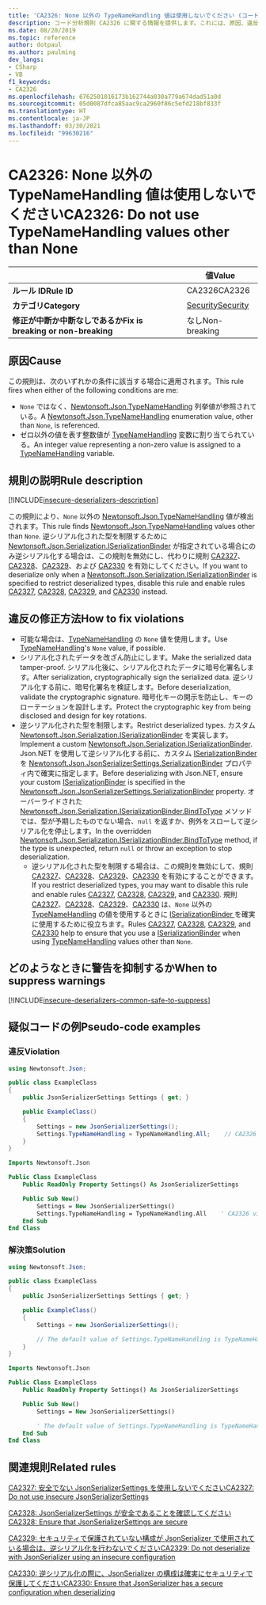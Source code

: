 ```yaml
---
title: 'CA2326: None 以外の TypeNameHandling 値は使用しないでください (コード分析)'
description: コード分析規則 CA2326 に関する情報を提供します。これには、原因、違反の修正方法、およびそれを抑制するタイミングなどが含まれます。
ms.date: 08/20/2019
ms.topic: reference
author: dotpaul
ms.author: paulming
dev_langs:
- CSharp
- VB
f1_keywords:
- CA2326
ms.openlocfilehash: 6762501016173b162744a030a779a674dad51a0d
ms.sourcegitcommit: 05d0087dfca85aac9ca2960f86c5efd218bf833f
ms.translationtype: HT
ms.contentlocale: ja-JP
ms.lasthandoff: 03/30/2021
ms.locfileid: "99630216"
---
```

# <a name="ca2326-do-not-use-typenamehandling-values-other-than-none"></a><span data-ttu-id="0519d-103">CA2326: None 以外の TypeNameHandling 値は使用しないでください</span><span class="sxs-lookup"><span data-stu-id="0519d-103">CA2326: Do not use TypeNameHandling values other than None</span></span>

| | <span data-ttu-id="0519d-104">値</span><span class="sxs-lookup"><span data-stu-id="0519d-104">Value</span></span> |
|-|-|
| <span data-ttu-id="0519d-105">**ルール ID**</span><span class="sxs-lookup"><span data-stu-id="0519d-105">**Rule ID**</span></span> |<span data-ttu-id="0519d-106">CA2326</span><span class="sxs-lookup"><span data-stu-id="0519d-106">CA2326</span></span>|
| <span data-ttu-id="0519d-107">**カテゴリ**</span><span class="sxs-lookup"><span data-stu-id="0519d-107">**Category**</span></span> |[<span data-ttu-id="0519d-108">Security</span><span class="sxs-lookup"><span data-stu-id="0519d-108">Security</span></span>](security-warnings.md)|
| <span data-ttu-id="0519d-109">**修正が中断か中断なしであるか**</span><span class="sxs-lookup"><span data-stu-id="0519d-109">**Fix is breaking or non-breaking**</span></span> |<span data-ttu-id="0519d-110">なし</span><span class="sxs-lookup"><span data-stu-id="0519d-110">Non-breaking</span></span>|

## <a name="cause"></a><span data-ttu-id="0519d-111">原因</span><span class="sxs-lookup"><span data-stu-id="0519d-111">Cause</span></span>

<span data-ttu-id="0519d-112">この規則は、次のいずれかの条件に該当する場合に適用されます。</span><span class="sxs-lookup"><span data-stu-id="0519d-112">This rule fires when either of the following conditions are me:</span></span>

- <span data-ttu-id="0519d-113">`None` ではなく、[Newtonsoft.Json.TypeNameHandling](https://www.newtonsoft.com/json/help/html/T_Newtonsoft_Json_TypeNameHandling.htm) 列挙値が参照されている。</span><span class="sxs-lookup"><span data-stu-id="0519d-113">A [Newtonsoft.Json.TypeNameHandling](https://www.newtonsoft.com/json/help/html/T_Newtonsoft_Json_TypeNameHandling.htm) enumeration value, other than `None`, is referenced.</span></span>
- <span data-ttu-id="0519d-114">ゼロ以外の値を表す整数値が [TypeNameHandling](https://www.newtonsoft.com/json/help/html/T_Newtonsoft_Json_TypeNameHandling.htm) 変数に割り当てられている。</span><span class="sxs-lookup"><span data-stu-id="0519d-114">An integer value representing a non-zero value is assigned to a [TypeNameHandling](https://www.newtonsoft.com/json/help/html/T_Newtonsoft_Json_TypeNameHandling.htm) variable.</span></span>

## <a name="rule-description"></a><span data-ttu-id="0519d-115">規則の説明</span><span class="sxs-lookup"><span data-stu-id="0519d-115">Rule description</span></span>

[!INCLUDE[insecure-deserializers-description](~/includes/code-analysis/insecure-deserializers-description.md)]

<span data-ttu-id="0519d-116">この規則により、`None` 以外の [Newtonsoft.Json.TypeNameHandling](https://www.newtonsoft.com/json/help/html/T_Newtonsoft_Json_TypeNameHandling.htm) 値が検出されます。</span><span class="sxs-lookup"><span data-stu-id="0519d-116">This rule finds [Newtonsoft.Json.TypeNameHandling](https://www.newtonsoft.com/json/help/html/T_Newtonsoft_Json_TypeNameHandling.htm) values other than `None`.</span></span> <span data-ttu-id="0519d-117">逆シリアル化された型を制限するために [Newtonsoft.Json.Serialization.ISerializationBinder](https://www.newtonsoft.com/json/help/html/T_Newtonsoft_Json_Serialization_ISerializationBinder.htm) が指定されている場合にのみ逆シリアル化する場合は、この規則を無効にし、代わりに規則 [CA2327](ca2327.md)、[CA2328](ca2328.md)、[CA2329](ca2329.md)、および [CA2330](ca2330.md) を有効にしてください。</span><span class="sxs-lookup"><span data-stu-id="0519d-117">If you want to deserialize only when a [Newtonsoft.Json.Serialization.ISerializationBinder](https://www.newtonsoft.com/json/help/html/T_Newtonsoft_Json_Serialization_ISerializationBinder.htm) is specified to restrict deserialized types, disable this rule and enable rules [CA2327](ca2327.md), [CA2328](ca2328.md), [CA2329](ca2329.md), and [CA2330](ca2330.md) instead.</span></span>

## <a name="how-to-fix-violations"></a><span data-ttu-id="0519d-118">違反の修正方法</span><span class="sxs-lookup"><span data-stu-id="0519d-118">How to fix violations</span></span>

- <span data-ttu-id="0519d-119">可能な場合は、[TypeNameHandling](https://www.newtonsoft.com/json/help/html/T_Newtonsoft_Json_TypeNameHandling.htm) の `None` 値を使用します。</span><span class="sxs-lookup"><span data-stu-id="0519d-119">Use [TypeNameHandling](https://www.newtonsoft.com/json/help/html/T_Newtonsoft_Json_TypeNameHandling.htm)'s `None` value, if possible.</span></span>
- <span data-ttu-id="0519d-120">シリアル化されたデータを改ざん防止にします。</span><span class="sxs-lookup"><span data-stu-id="0519d-120">Make the serialized data tamper-proof.</span></span> <span data-ttu-id="0519d-121">シリアル化後に、シリアル化されたデータに暗号化署名します。</span><span class="sxs-lookup"><span data-stu-id="0519d-121">After serialization, cryptographically sign the serialized data.</span></span> <span data-ttu-id="0519d-122">逆シリアル化する前に、暗号化署名を検証します。</span><span class="sxs-lookup"><span data-stu-id="0519d-122">Before deserialization, validate the cryptographic signature.</span></span> <span data-ttu-id="0519d-123">暗号化キーの開示を防止し、キーのローテーションを設計します。</span><span class="sxs-lookup"><span data-stu-id="0519d-123">Protect the cryptographic key from being disclosed and design for key rotations.</span></span>
- <span data-ttu-id="0519d-124">逆シリアル化された型を制限します。</span><span class="sxs-lookup"><span data-stu-id="0519d-124">Restrict deserialized types.</span></span> <span data-ttu-id="0519d-125">カスタム [Newtonsoft.Json.Serialization.ISerializationBinder](https://www.newtonsoft.com/json/help/html/T_Newtonsoft_Json_Serialization_ISerializationBinder.htm) を実装します。</span><span class="sxs-lookup"><span data-stu-id="0519d-125">Implement a custom [Newtonsoft.Json.Serialization.ISerializationBinder](https://www.newtonsoft.com/json/help/html/T_Newtonsoft_Json_Serialization_ISerializationBinder.htm).</span></span> <span data-ttu-id="0519d-126">Json.NET を使用して逆シリアル化する前に、カスタム [ISerializationBinder](https://www.newtonsoft.com/json/help/html/T_Newtonsoft_Json_Serialization_ISerializationBinder.htm) を [Newtonsoft.Json.JsonSerializerSettings.SerializationBinder](https://www.newtonsoft.com/json/help/html/P_Newtonsoft_Json_JsonSerializerSettings_SerializationBinder.htm) プロパティ内で確実に指定します。</span><span class="sxs-lookup"><span data-stu-id="0519d-126">Before deserializing with Json.NET, ensure your custom [ISerializationBinder](https://www.newtonsoft.com/json/help/html/T_Newtonsoft_Json_Serialization_ISerializationBinder.htm) is specified in the [Newtonsoft.Json.JsonSerializerSettings.SerializationBinder](https://www.newtonsoft.com/json/help/html/P_Newtonsoft_Json_JsonSerializerSettings_SerializationBinder.htm) property.</span></span> <span data-ttu-id="0519d-127">オーバーライドされた [Newtonsoft.Json.Serialization.ISerializationBinder.BindToType](https://www.newtonsoft.com/json/help/html/M_Newtonsoft_Json_Serialization_ISerializationBinder_BindToType.htm) メソッドでは、型が予期したものでない場合、`null` を返すか、例外をスローして逆シリアル化を停止します。</span><span class="sxs-lookup"><span data-stu-id="0519d-127">In the overridden [Newtonsoft.Json.Serialization.ISerializationBinder.BindToType](https://www.newtonsoft.com/json/help/html/M_Newtonsoft_Json_Serialization_ISerializationBinder_BindToType.htm) method, if the type is unexpected, return `null` or throw an exception to stop deserialization.</span></span>
  - <span data-ttu-id="0519d-128">逆シリアル化された型を制限する場合は、この規則を無効にして、規則 [CA2327](ca2327.md)、[CA2328](ca2328.md)、[CA2329](ca2329.md)、[CA2330](ca2330.md) を有効にすることができます。</span><span class="sxs-lookup"><span data-stu-id="0519d-128">If you restrict deserialized types, you may want to disable this rule and enable rules [CA2327](ca2327.md), [CA2328](ca2328.md), [CA2329](ca2329.md), and [CA2330](ca2330.md).</span></span> <span data-ttu-id="0519d-129">規則 [CA2327](ca2327.md)、[CA2328](ca2328.md)、[CA2329](ca2329.md)、[CA2330](ca2330.md) は、`None` 以外の [TypeNameHandling](https://www.newtonsoft.com/json/help/html/T_Newtonsoft_Json_TypeNameHandling.htm) の値を使用するときに [ISerializationBinder ](https://www.newtonsoft.com/json/help/html/T_Newtonsoft_Json_Serialization_ISerializationBinder.htm) を確実に使用するために役立ちます。</span><span class="sxs-lookup"><span data-stu-id="0519d-129">Rules [CA2327](ca2327.md), [CA2328](ca2328.md), [CA2329](ca2329.md), and [CA2330](ca2330.md) help to ensure that you use a [ISerializationBinder](https://www.newtonsoft.com/json/help/html/T_Newtonsoft_Json_Serialization_ISerializationBinder.htm) when using [TypeNameHandling](https://www.newtonsoft.com/json/help/html/T_Newtonsoft_Json_TypeNameHandling.htm) values other than `None`.</span></span>

## <a name="when-to-suppress-warnings"></a><span data-ttu-id="0519d-130">どのようなときに警告を抑制するか</span><span class="sxs-lookup"><span data-stu-id="0519d-130">When to suppress warnings</span></span>

[!INCLUDE[insecure-deserializers-common-safe-to-suppress](~/includes/code-analysis/insecure-deserializers-common-safe-to-suppress.md)]

## <a name="pseudo-code-examples"></a><span data-ttu-id="0519d-131">疑似コードの例</span><span class="sxs-lookup"><span data-stu-id="0519d-131">Pseudo-code examples</span></span>

### <a name="violation"></a><span data-ttu-id="0519d-132">違反</span><span class="sxs-lookup"><span data-stu-id="0519d-132">Violation</span></span>

```csharp
using Newtonsoft.Json;

public class ExampleClass
{
    public JsonSerializerSettings Settings { get; }

    public ExampleClass()
    {
        Settings = new JsonSerializerSettings();
        Settings.TypeNameHandling = TypeNameHandling.All;    // CA2326 violation.
    }
}
```

```vb
Imports Newtonsoft.Json

Public Class ExampleClass
    Public ReadOnly Property Settings() As JsonSerializerSettings

    Public Sub New()
        Settings = New JsonSerializerSettings()
        Settings.TypeNameHandling = TypeNameHandling.All    ' CA2326 violation.
    End Sub
End Class
```

### <a name="solution"></a><span data-ttu-id="0519d-133">解決策</span><span class="sxs-lookup"><span data-stu-id="0519d-133">Solution</span></span>

```csharp
using Newtonsoft.Json;

public class ExampleClass
{
    public JsonSerializerSettings Settings { get; }

    public ExampleClass()
    {
        Settings = new JsonSerializerSettings();

        // The default value of Settings.TypeNameHandling is TypeNameHandling.None.
    }
}
```

```vb
Imports Newtonsoft.Json

Public Class ExampleClass
    Public ReadOnly Property Settings() As JsonSerializerSettings

    Public Sub New()
        Settings = New JsonSerializerSettings()

        ' The default value of Settings.TypeNameHandling is TypeNameHandling.None.
    End Sub
End Class
```

## <a name="related-rules"></a><span data-ttu-id="0519d-134">関連規則</span><span class="sxs-lookup"><span data-stu-id="0519d-134">Related rules</span></span>

[<span data-ttu-id="0519d-135">CA2327: 安全でない JsonSerializerSettings を使用しないでください</span><span class="sxs-lookup"><span data-stu-id="0519d-135">CA2327: Do not use insecure JsonSerializerSettings</span></span>](ca2327.md)

[<span data-ttu-id="0519d-136">CA2328: JsonSerializerSettings が安全であることを確認してください</span><span class="sxs-lookup"><span data-stu-id="0519d-136">CA2328: Ensure that JsonSerializerSettings are secure</span></span>](ca2328.md)

[<span data-ttu-id="0519d-137">CA2329: セキュリティで保護されていない構成が JsonSerializer で使用されている場合は、逆シリアル化を行わないでください</span><span class="sxs-lookup"><span data-stu-id="0519d-137">CA2329: Do not deserialize with JsonSerializer using an insecure configuration</span></span>](ca2329.md)

[<span data-ttu-id="0519d-138">CA2330: 逆シリアル化の際に、JsonSerializer の構成は確実にセキュリティで保護してください</span><span class="sxs-lookup"><span data-stu-id="0519d-138">CA2330: Ensure that JsonSerializer has a secure configuration when deserializing</span></span>](ca2330.md)
